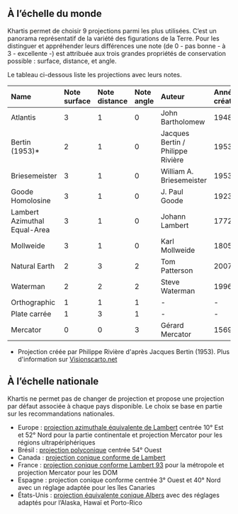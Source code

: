 ## À l’échelle du monde
Khartis permet de choisir 9 projections parmi les plus utilisées. C’est un panorama représentatif de la variété des figurations de la Terre. Pour les distinguer et appréhender leurs différences une note (de 0 - pas bonne - à 3 - excellente -) est attribuée aux trois grandes propriétés de conservation possible : surface, distance, et angle.


Le tableau ci-dessous liste les projections avec leurs notes.   

| Name             | Note surface | Note distance | Note angle | Auteur                            | Année de création |
|:-----------------|:-------------|:--------------|:-----------|:----------------------------------|:------------------|
| Atlantis         | 3            | 1             | 0          | John Bartholomew                  | 1948              |
| Bertin (1953)*   | 2            | 1             | 0          | Jacques Bertin / Philippe Rivière | 1953/2017         |
| Briesemeister    | 3            | 1             | 0          | William A. Briesemeister          | 1953              |
| Goode Homolosine | 3            | 1             | 0          | J. Paul Goode                     | 1923              |
| Lambert Azimuthal Equal-Area | 3            | 1             | 0          | Johann Lambert            | 1772              |
| Mollweide        | 3            | 1             | 0          | Karl Mollweide                    | 1805              |
| Natural Earth    | 2            | 3             | 2          | Tom Patterson                     | 2007              |
| Waterman         | 2            | 2             | 2          | Steve Waterman                    | 1996              |
| Orthographic     | 1            | 1             | 1          | -                                 | -                 |
| Plate carrée     | 1            | 3             | 1          | -                                 | -                 |
| Mercator         | 0            | 0             | 3          | Gérard Mercator                   | 1569              |

* Projection créée par Philippe Rivière d'après Jacques Bertin (1953). Plus d'information sur [Visionscarto.net](https://visionscarto.net/projection-bertin-1953)

## À l’échelle nationale
Khartis ne permet pas de changer de projection et propose une projection par défaut associée à chaque pays disponible. Le choix se base en partie sur les recommandations nationales.

+   Europe : [projection azimuthale équivalente de Lambert](https://fr.wikipedia.org/wiki/Projection_azimutale_equivalente_de_Lambert) centrée 10° Est et 52° Nord pour la partie continentale et projection Mercator pour les régions ultrapériphériques
+   Brésil : [projection polyconique](https://en.wikipedia.org/wiki/Polyconic_projection) centrée 54° Ouest
+   Canada : [projection conique conforme de Lambert](https://epsg.io/3347)
+   France : [projection conique conforme Lambert 93](https://fr.wikipedia.org/wiki/Projection_conique_conforme_de_Lambert) pour la métropole et projection Mercator pour les DOM
+   Espagne : projection conique conforme centrée 3° Ouest et 40° Nord avec un réglage adaptée pour les îles Canaries
+   États-Unis : [projection équivalente conique Albers](https://en.wikipedia.org/wiki/Albers_projection) avec des réglages adaptés pour l’Alaska, Hawaï et Porto-Rico
